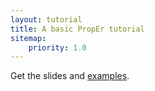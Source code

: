 ```yaml
---
layout: tutorial
title: A basic PropEr tutorial
sitemap:
    priority: 1.0
---
```


Get the slides and [examples](/code/proper_tutorial.zip).
